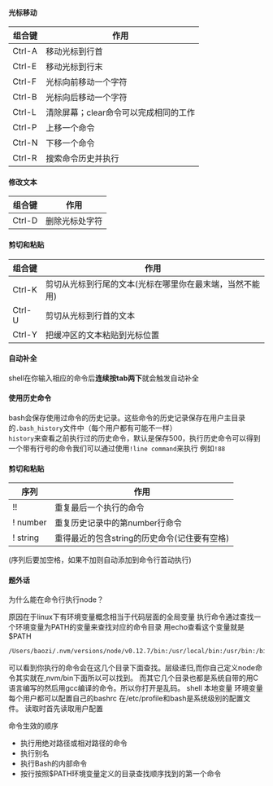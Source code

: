 #### 光标移动

| 组合键 | 作用 |
| ------ | -----|
| Ctrl-A | 移动光标到行首 |
| Ctrl-E | 移动光标到行末 |
| Ctrl-F | 光标向前移动一个字符 |
| Ctrl-B | 光标向后移动一个字符 |
| Ctrl-L | 清除屏幕；clear命令可以完成相同的工作 |
| Ctrl-P | 上移一个命令 |
| Ctrl-N | 下移一个命令 |
| Ctrl-R | 搜索命令历史并执行 |

#### 修改文本

| 组合键 | 作用 |
| ------ | ---- |
| Ctrl-D | 删除光标处字符 |

#### 剪切和粘贴 

| 组合键 | 作用 |
| ------ | ---- |
| Ctrl-K | 剪切从光标到行尾的文本(光标在哪里你在最末端，当然不能用) |
| Ctrl-U | 剪切从光标到行首的文本 |
| Ctrl-Y | 把缓冲区的文本粘贴到光标位置 |

#### 自动补全
 shell在你输入相应的命令后**连续按tab两下**就会触发自动补全

#### 使用历史命令
 bash会保存使用过命令的历史记录。这些命令的历史记录保存在用户主目录的`.bash_history`文件中（每个用户都有可能不一样）   
 `history`来查看之前执行过的历史命令，默认是保存500，执行历史命令可以得到一个带有行号的命令我们可以通过使用`!line command`来执行
 例如`!88`

#### 剪切和粘贴 
|序列 | 作用|
| ----|--------|
|!! | 重复最后一个执行的命令|
|! number| 重复历史记录中的第number行命令|
|! string| 重得最近的包含string的历史命令(记住要有空格)|

(序列后要加空格，如果不加则自动添加到命令行首动执行)


#### 题外话
为什么能在命令行执行node？   

原因在于linux下有环境变量概念相当于代码层面的全局变量
执行命令通过查找一个环境变量为PATH的变量来查找对应的命令目录
用echo查看这个变量就是$PATH
```bash
/Users/baozi/.nvm/versions/node/v0.12.7/bin:/usr/local/bin:/usr/bin:/bin:/usr/sbin:/sbin:/Users/baozi/.rvm/bin
```
可以看到你执行的命令会在这几个目录下面查找。层级递归,而你自己定义node命令其实就在,nvm/bin下面所以可以找到。
而其它几个目录也都是系统自带的用C语言编写的然后用gcc编译的命令。所以你打开是乱码。
shell 本地变量 环境变量 每个用户都可以配置自己的bashrc 在/etc/profile和bash是系统级别的配置文件。
读取时首先读取用户配置

命令生效的顺序
* 执行用绝对路径或相对路径的命令
* 执行别名
* 执行Bash的内部命令
* 按行按照$PATH环境变量定义的目录查找顺序找到的第一个命令


